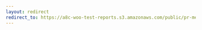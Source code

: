 ```yaml
---
layout: redirect
redirect_to: https://a8c-woo-test-reports.s3.amazonaws.com/public/pr-merge/40355/api/index.html
---
```

